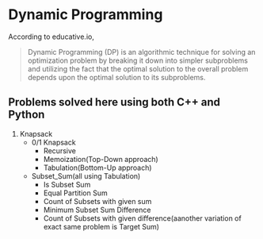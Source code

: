 # Dynamic Programming

According to educative.io,

> Dynamic Programming (DP) is an algorithmic technique for solving an optimization problem by breaking it down into simpler subproblems and utilizing the fact that the optimal solution to the overall problem depends upon the optimal solution to its subproblems.

## Problems solved here using both C++ and Python

1. Knapsack
    * 0/1 Knapsack
        * Recursive
        * Memoization(Top-Down approach)
        * Tabulation(Bottom-Up approach)
    * Subset_Sum(all using Tabulation)
        * Is Subset Sum
        * Equal Partition Sum
        * Count of Subsets with given sum
        * Minimum Subset Sum Difference
        * Count of Subsets with given difference(aanother variation of exact same problem is Target Sum) 